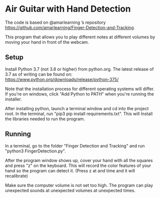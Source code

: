 # Air Guitar with Hand Detection

The code is based on @amarlearning ’s
repository https://github.com/amarlearning/Finger-Detection-and-Tracking.

This program that allows you to play different notes at different volumes by moving your hand in front of the webcam.

## Setup
Install Python 3.7 (not 3.8 or higher) from python.org. The latest release of 3.7 as of writing can be found on: https://www.python.org/downloads/release/python-375/

Note that the installation process for different operating systems will differ. If you're on windows, click "Add Python to PATH"
when you're running the installer.

After installing python, launch a terminal window and cd into the project root.
In the terminal, run "pip3 pip install requirements.txt". This will
Install the libraries needed to run the program.

## Running
In a terminal, go to the folder "Finger Detection and Tracking" and run
"python3 FingerDetection.py".

After the program window shows up, cover your hand with all the squares and
press "z" on the keyboard. This will record the color features of your hand
so the program can detect it. (Press z at and time and it will recalibrate)

Make sure the computer volume is not set too high. The program can play unexpected sounds at unexpected volumes
at unexpected times.